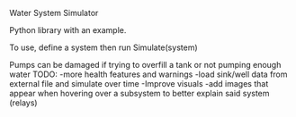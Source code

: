 Water System Simulator

Python library with an example.

To use, define a system then run Simulate(system)


Pumps can be damaged if trying to overfill a tank or not pumping enough water
TODO:
-more health features and warnings
-load sink/well data from external file and simulate over time
-Improve visuals
-add images that appear when hovering over a subsystem to better explain said system (relays)

